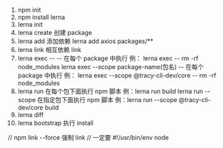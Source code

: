 1. npm init
2. npm install lerna
3. lerna init
4. lerna create 创建 package
5. lerna add 添加依赖
   lerna add axios packages/\*\*
6. lerna link 相互依赖 link
7. lerna exec --<command> -- 在每个 package 中执行 例： lerna exec -- rm -rf node_modules
   lerna exec --scope package-name(包名) -- 在每个 package 中执行 例： lerna exec --scope @tracy-cli-dev/core -- rm -rf node_modules
8. lerna run 在每个包下面执行 npm 脚本 例：lerna run build
   lerna run --scope 在指定包下面执行 npm 脚本 例：lerna run --scope @tracy-cli-dev/core build
9. lerna diff
10. lerna bootstrap 执行 install

// npm link --force 强制 link
// 一定要 #!/usr/bin/env node
